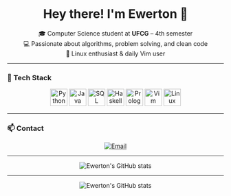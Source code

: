 <h1 align="center">Hey there! I'm Ewerton 👋</h1>

<p align="center">
  🎓 Computer Science student at <strong>UFCG</strong> – 4th semester<br>
  💻 Passionate about algorithms, problem solving, and clean code<br>
  🐧 Linux enthusiast & daily Vim user
</p>

---

### 🚀 Tech Stack

<p align="center">
  <img src="https://cdn.jsdelivr.net/gh/devicons/devicon/icons/python/python-original.svg" title="Python" alt="Python" width="40" height="40"/>
  <img src="https://cdn.jsdelivr.net/gh/devicons/devicon/icons/java/java-original.svg" title="Java" alt="Java" width="40" height="40"/>
  <img src="https://cdn.jsdelivr.net/gh/devicons/devicon/icons/mysql/mysql-original.svg" title="SQL" alt="SQL" width="40" height="40"/>
  <img src="https://cdn.jsdelivr.net/gh/devicons/devicon/icons/haskell/haskell-original.svg" title="Haskell" alt="Haskell" width="40" height="40"/>
  <img src="https://upload.wikimedia.org/wikipedia/commons/8/87/SWI_Prolog_logo.png" title="Prolog" alt="Prolog" width="40" height="40"/>
  <img src="https://cdn.jsdelivr.net/gh/devicons/devicon/icons/vim/vim-original.svg" title="Vim" alt="Vim" width="40" height="40"/>
  <img src="https://cdn.jsdelivr.net/gh/devicons/devicon/icons/linux/linux-original.svg" title="Linux" alt="Linux" width="40" height="40"/>
</p>

---

### 📫 Contact

<p align="center">
  <a href="mailto:ewerton.fernandes.souza@ccc.ufcg.edu.br">
    <img src="https://img.shields.io/badge/-Email-%23333?style=flat-square&logo=gmail&logoColor=white" alt="Email"/>
  </a>
</p>

---

<p align="center">
  <img src="https://github-readme-stats.vercel.app/api?username=ewerrrton&show_icons=true&theme=tokyonight&hide=issues&count_private=true" alt="Ewerton's GitHub stats"/>
</p>

---

<p align="center">
  <img src="https://github-readme-stats.vercel.app/api?username=teuuseraqui&show_icons=true&theme=tokyonight&hide=issues&count_private=true" alt="Ewerton's GitHub stats"/>
</p>
